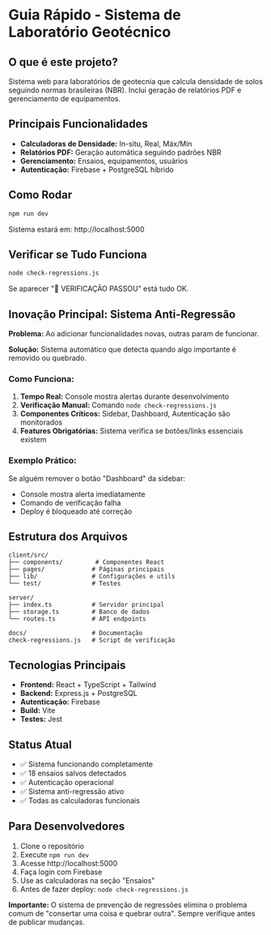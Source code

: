 # Guia Rápido - Sistema de Laboratório Geotécnico

## O que é este projeto?

Sistema web para laboratórios de geotecnia que calcula densidade de solos seguindo normas brasileiras (NBR). Inclui geração de relatórios PDF e gerenciamento de equipamentos.

## Principais Funcionalidades

- **Calculadoras de Densidade:** In-situ, Real, Máx/Mín
- **Relatórios PDF:** Geração automática seguindo padrões NBR
- **Gerenciamento:** Ensaios, equipamentos, usuários
- **Autenticação:** Firebase + PostgreSQL híbrido

## Como Rodar

```bash
npm run dev
```
Sistema estará em: http://localhost:5000

## Verificar se Tudo Funciona

```bash
node check-regressions.js
```

Se aparecer "🎉 VERIFICAÇÃO PASSOU" está tudo OK.

## Inovação Principal: Sistema Anti-Regressão

**Problema:** Ao adicionar funcionalidades novas, outras param de funcionar.

**Solução:** Sistema automático que detecta quando algo importante é removido ou quebrado.

### Como Funciona:
1. **Tempo Real:** Console mostra alertas durante desenvolvimento
2. **Verificação Manual:** Comando `node check-regressions.js`
3. **Componentes Críticos:** Sidebar, Dashboard, Autenticação são monitorados
4. **Features Obrigatórias:** Sistema verifica se botões/links essenciais existem

### Exemplo Prático:
Se alguém remover o botão "Dashboard" da sidebar:
- Console mostra alerta imediatamente
- Comando de verificação falha
- Deploy é bloqueado até correção

## Estrutura dos Arquivos

```
client/src/
├── components/         # Componentes React
├── pages/             # Páginas principais
├── lib/               # Configurações e utils
└── test/              # Testes

server/
├── index.ts           # Servidor principal
├── storage.ts         # Banco de dados
└── routes.ts          # API endpoints

docs/                  # Documentação
check-regressions.js   # Script de verificação
```

## Tecnologias Principais

- **Frontend:** React + TypeScript + Tailwind
- **Backend:** Express.js + PostgreSQL
- **Autenticação:** Firebase
- **Build:** Vite
- **Testes:** Jest

## Status Atual

- ✅ Sistema funcionando completamente
- ✅ 18 ensaios salvos detectados
- ✅ Autenticação operacional
- ✅ Sistema anti-regressão ativo
- ✅ Todas as calculadoras funcionais

## Para Desenvolvedores

1. Clone o repositório
2. Execute `npm run dev`
3. Acesse http://localhost:5000
4. Faça login com Firebase
5. Use as calculadoras na seção "Ensaios"
6. Antes de fazer deploy: `node check-regressions.js`

**Importante:** O sistema de prevenção de regressões elimina o problema comum de "consertar uma coisa e quebrar outra". Sempre verifique antes de publicar mudanças.